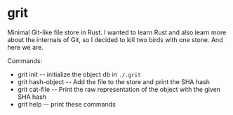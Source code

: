# grit
Minimal Git-like file store in Rust. I wanted to learn Rust and also learn more about the 
internals of Git, so I decided to kill two birds with one stone. And here we are.

Commands:

- grit init -- initialize the object db in `./.grit`
- grit hash-object <file> -- Add the file to the store and print the SHA hash
- grit cat-file <sha> -- Print the raw representation of the object with the given SHA hash
- grit help -- print these commands
